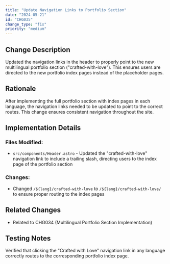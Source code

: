 ```yaml
---
title: "Update Navigation Links to Portfolio Section"
date: "2024-05-21"
id: "CHG035"
change_type: "fix"
priority: "medium"
---
```


## Change Description
Updated the navigation links in the header to properly point to the new multilingual portfolio section ("crafted-with-love"). This ensures users are directed to the new portfolio index pages instead of the placeholder pages.

## Rationale
After implementing the full portfolio section with index pages in each language, the navigation links needed to be updated to point to the correct routes. This change ensures consistent navigation throughout the site.

## Implementation Details

### Files Modified:
- `src/components/Header.astro` - Updated the "crafted-with-love" navigation link to include a trailing slash, directing users to the index page of the portfolio section

### Changes:
- Changed `/${lang}/crafted-with-love` to `/${lang}/crafted-with-love/` to ensure proper routing to the index pages

## Related Changes
- Related to CHG034 (Multilingual Portfolio Section Implementation)

## Testing Notes
Verified that clicking the "Crafted with Love" navigation link in any language correctly routes to the corresponding portfolio index page. 